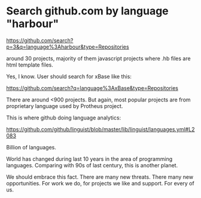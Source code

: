 Search github.com by language "harbour"
========================================

https://github.com/search?p=3&q=language%3Aharbour&type=Repositories

around 30 projects, majority of them javascript projects where .hb files are html template files.

Yes, I know. User should search for xBase like this:

https://github.com/search?q=language%3AxBase&type=Repositories

There are around <900 projects. But again, most popular projects are from proprietary language used by Protheus project.

This is where github doing language analytics:

https://github.com/github/linguist/blob/master/lib/linguist/languages.yml#L2083

Billion of languages.

World has changed during last 10 years in the area of programming languages.
Comparing with 90s of last century, this is another planet.

We should embrace this fact.
There are many new threats.
There many new opportunities.
For work we do, for projects we like and support.
For every of us.
